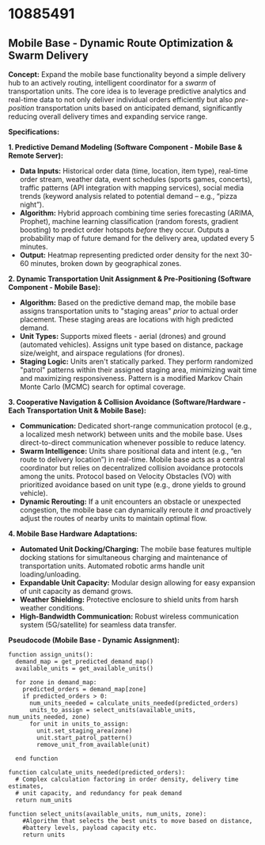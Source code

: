 # 10885491

## Mobile Base - Dynamic Route Optimization & Swarm Delivery

**Concept:** Expand the mobile base functionality beyond a simple delivery hub to an actively routing, intelligent coordinator for a *swarm* of transportation units. The core idea is to leverage predictive analytics and real-time data to not only deliver individual orders efficiently but also *pre-position* transportation units based on anticipated demand, significantly reducing overall delivery times and expanding service range.

**Specifications:**

**1. Predictive Demand Modeling (Software Component - Mobile Base & Remote Server):**

*   **Data Inputs:** Historical order data (time, location, item type), real-time order stream, weather data, event schedules (sports games, concerts), traffic patterns (API integration with mapping services), social media trends (keyword analysis related to potential demand – e.g., “pizza night”).
*   **Algorithm:** Hybrid approach combining time series forecasting (ARIMA, Prophet), machine learning classification (random forests, gradient boosting) to predict order hotspots *before* they occur.  Outputs a probability map of future demand for the delivery area, updated every 5 minutes.
*   **Output:** Heatmap representing predicted order density for the next 30-60 minutes, broken down by geographical zones.

**2. Dynamic Transportation Unit Assignment & Pre-Positioning (Software Component - Mobile Base):**

*   **Algorithm:**  Based on the predictive demand map, the mobile base assigns transportation units to "staging areas" *prior* to actual order placement. These staging areas are locations with high predicted demand.
*   **Unit Types:**  Supports mixed fleets - aerial (drones) and ground (automated vehicles).  Assigns unit type based on distance, package size/weight, and airspace regulations (for drones).
*   **Staging Logic:**  Units aren't statically parked. They perform randomized "patrol" patterns within their assigned staging area, minimizing wait time and maximizing responsiveness.  Pattern is a modified Markov Chain Monte Carlo (MCMC) search for optimal coverage.

**3.  Cooperative Navigation & Collision Avoidance (Software/Hardware - Each Transportation Unit & Mobile Base):**

*   **Communication:** Dedicated short-range communication protocol (e.g., a localized mesh network) between units and the mobile base.  Uses direct-to-direct communication whenever possible to reduce latency.
*   **Swarm Intelligence:** Units share positional data and intent (e.g., “en route to delivery location”) in real-time. Mobile base acts as a central coordinator but relies on decentralized collision avoidance protocols among the units.  Protocol based on Velocity Obstacles (VO) with prioritized avoidance based on unit type (e.g., drone yields to ground vehicle).
*   **Dynamic Rerouting:** If a unit encounters an obstacle or unexpected congestion, the mobile base can dynamically reroute it *and* proactively adjust the routes of nearby units to maintain optimal flow.

**4. Mobile Base Hardware Adaptations:**

*   **Automated Unit Docking/Charging:**  The mobile base features multiple docking stations for simultaneous charging and maintenance of transportation units.  Automated robotic arms handle unit loading/unloading.
*   **Expandable Unit Capacity:** Modular design allowing for easy expansion of unit capacity as demand grows.
*   **Weather Shielding:**  Protective enclosure to shield units from harsh weather conditions.
*   **High-Bandwidth Communication:** Robust wireless communication system (5G/satellite) for seamless data transfer.

**Pseudocode (Mobile Base - Dynamic Assignment):**

```
function assign_units():
  demand_map = get_predicted_demand_map()
  available_units = get_available_units()

  for zone in demand_map:
    predicted_orders = demand_map[zone]
    if predicted_orders > 0:
      num_units_needed = calculate_units_needed(predicted_orders)
      units_to_assign = select_units(available_units, num_units_needed, zone)
      for unit in units_to_assign:
        unit.set_staging_area(zone)
        unit.start_patrol_pattern()
        remove_unit_from_available(unit)

  end function

function calculate_units_needed(predicted_orders):
  # Complex calculation factoring in order density, delivery time estimates,
  # unit capacity, and redundancy for peak demand
  return num_units

function select_units(available_units, num_units, zone):
    #Algorithm that selects the best units to move based on distance,
    #battery levels, payload capacity etc.
    return units
```